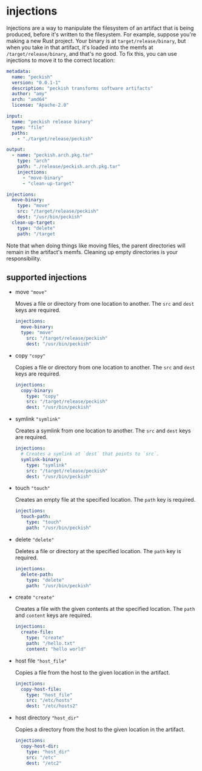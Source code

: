# injections

Injections are a way to manipulate the filesystem of an artifact that is being
produced, before it's written to the filesystem. For example, suppose you're
making a new Rust project. Your binary is at `target/release/binary`, but when
you take in that artifact, it's loaded into the memfs at
`/target/release/binary`, and that's no good. To fix this, you can use
injections to move it to the correct location:

```yaml
metadata:
  name: "peckish"
  version: "0.0.1-1"
  description: "peckish transforms software artifacts"
  author: "amy"
  arch: "amd64"
  license: "Apache-2.0"

input:
  name: "peckish release binary"
  type: "file"
  paths:
    - "./target/release/peckish"

output:
  - name: "peckish.arch.pkg.tar"
    type: "arch"
    path: "./release/peckish.arch.pkg.tar"
    injections:
      - "move-binary"
      - "clean-up-target"

injections:
  move-binary:
    type: "move"
    src: "/target/release/peckish"
    dest: "/usr/bin/peckish"
  clean-up-target:
    type: "delete"
    path: "/target
```

Note that when doing things like moving files, the parent directories will
remain in the artifact's memfs. Cleaning up empty directories is your
responsibility.

## supported injections

- move `"move"`

  Moves a file or directory from one location to another. The `src` and `dest`
  keys are required.

  ```yaml
  injections:
    move-binary:
    type: "move"
      src: "/target/release/peckish"
      dest: "/usr/bin/peckish"
  ```

- copy `"copy"`

  Copies a file or directory from one location to another. The `src` and `dest`
  keys are required.

  ```yaml
  injections:
    copy-binary:
      type: "copy"
      src: "/target/release/peckish"
      dest: "/usr/bin/peckish"
  ```

- symlink `"symlink"`

  Creates a symlink from one location to another. The `src` and `dest` keys are
  required.

  ```yaml
  injections:
    # Creates a symlink at `dest` that points to `src`.
    symlink-binary:
      type: "symlink"
      src: "/target/release/peckish"
      dest: "/usr/bin/peckish"
  ```

- touch `"touch"`

  Creates an empty file at the specified location. The `path` key is required.

  ```yaml
  injections:
    touch-path:
      type: "touch"
      path: "/usr/bin/peckish"
  ```

- delete `"delete"`

  Deletes a file or directory at the specified location. The `path` key is
  required.

  ```yaml
  injections:
    delete-path:
      type: "delete"
      path: "/usr/bin/peckish"
  ```

- create `"create"`

  Creates a file with the given contents at the specified location. The
  `path` and `content` keys are required.

  ```yaml
  injections:
    create-file:
      type: "create"
      path: "/hello.txt"
      content: "hello world"
  ```

- host file `"host_file"`

  Copies a file from the host to the given location in the artifact.

  ```yaml
  injections:
    copy-host-file:
      type: "host_file"
      src: "/etc/hosts"
      dest: "/etc/hosts2"
  ```

- host directory `"host_dir"`

  Copies a directory from the host to the given location in the artifact.

  ```yaml
  injections:
    copy-host-dir:
      type: "host_dir"
      src: "/etc"
      dest: "/etc2"
  ```
